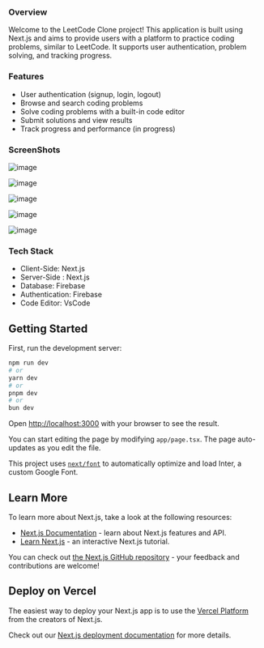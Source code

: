### Overview
Welcome to the LeetCode Clone project! This application is built using Next.js and aims to provide users with a platform to practice coding problems, similar to LeetCode. It supports user authentication, problem solving, and tracking progress.

### Features
- User authentication (signup, login, logout)
- Browse and search coding problems
- Solve coding problems with a built-in code editor
- Submit solutions and view results
- Track progress and performance (in progress)

### ScreenShots
![image](https://github.com/Socialfew146575/LeetCode-Clone/assets/95147819/c28fa02b-7594-410d-90d7-1cecd0c64d69)

![image](https://github.com/Socialfew146575/LeetCode-Clone/assets/95147819/90a97334-c4af-4661-aeda-3c620fbb5818)

![image](https://github.com/Socialfew146575/LeetCode-Clone/assets/95147819/d99516f5-6847-4150-8399-57e9aa6e996c)



![image](https://github.com/Socialfew146575/LeetCode-Clone/assets/95147819/0abd37f8-0d75-4d78-8437-ea384d0acd56)

![image](https://github.com/Socialfew146575/LeetCode-Clone/assets/95147819/671886c9-0e84-4bcf-b4cf-a4126ea190f0)


### Tech Stack
- Client-Side: Next.js
- Server-Side : Next.js
- Database: Firebase
- Authentication: Firebase
- Code Editor: VsCode


## Getting Started

First, run the development server:

```bash
npm run dev
# or
yarn dev
# or
pnpm dev
# or
bun dev
```

Open [http://localhost:3000](http://localhost:3000) with your browser to see the result.

You can start editing the page by modifying `app/page.tsx`. The page auto-updates as you edit the file.

This project uses [`next/font`](https://nextjs.org/docs/basic-features/font-optimization) to automatically optimize and load Inter, a custom Google Font.

## Learn More

To learn more about Next.js, take a look at the following resources:

- [Next.js Documentation](https://nextjs.org/docs) - learn about Next.js features and API.
- [Learn Next.js](https://nextjs.org/learn) - an interactive Next.js tutorial.

You can check out [the Next.js GitHub repository](https://github.com/vercel/next.js/) - your feedback and contributions are welcome!

## Deploy on Vercel

The easiest way to deploy your Next.js app is to use the [Vercel Platform](https://vercel.com/new?utm_medium=default-template&filter=next.js&utm_source=create-next-app&utm_campaign=create-next-app-readme) from the creators of Next.js.

Check out our [Next.js deployment documentation](https://nextjs.org/docs/deployment) for more details.
